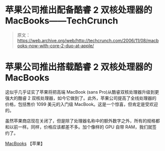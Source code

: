 # 苹果公司推出配备酷睿 2 双核处理器的 MacBooks——TechCrunch

> 原文：<https://web.archive.org/web/http://techcrunch.com/2006/11/08/macbooks-now-with-core-2-duo-at-apple/>

# 苹果公司推出搭载酷睿 2 双核处理器的 MacBooks

这似乎几乎证实了苹果将把高端 MacBook (sans Pro)从酷睿双核处理器升级到更强大的酷睿 2 双核处理器，如今它做到了。此外，苹果公司提高了全线处理器的价格，包括售价 1099 美元的入门级 MacBook。这是一个惊喜，但肯定是受欢迎的。

虽然苹果商店现在关闭了，但是除了处理器名称中的额外数字之外，所有的规格都和以前一样。同样，价格应该都差不多。加个像样的 GPU 自带 RAM，我们就签约了。

[MacBooks](https://web.archive.org/web/20201026110901/http://www.apple.com/macbook/intel.html) 【苹果】